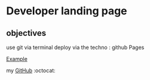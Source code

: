 # Developer landing page

## objectives

use git via terminal
deploy via the techno : github Pages

[Example](https://dev.to/flexdinesh/create-your-developer-landing-page-with-github-pages---42jk)

my [GitHub](https://Amauryh24.github.io) :octocat:
